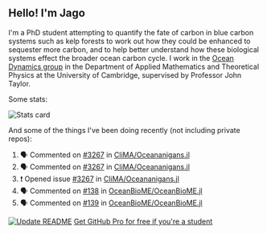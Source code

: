 ## Hello! I'm Jago

I'm a PhD student attempting to quantify the fate of carbon in blue carbon systems such as kelp forests to work out how they could be enhanced to sequester more carbon, and to help better understand how these biological systems effect the broader ocean carbon cycle. I work in the <a href="https://www.damtp.cam.ac.uk/user/jrt51/" class="emph">Ocean Dynamics group</a> in the Department of Applied Mathematics and Theoretical Physics at the University of Cambridge, supervised by Professor John Taylor.

Some stats:
<!--
![](https://raw.githubusercontent.com/jagoosw/jagoosw/main/profile-summary-card-output/nord_dark/0-profile-details.svg)
![](https://raw.githubusercontent.com/jagoosw/jagoosw/main/profile-summary-card-output/nord_dark/3-stats.svg)
![](https://raw.githubusercontent.com/jagoosw/jagoosw/main/profile-summary-card-output/nord_dark/4-productive-time.svg)
-->
![Stats card](https://github-readme-stats.vercel.app/api?username=jagoosw&count_private=true&show_icons=true&theme=transparent&hide_title=true)

And some of the things I've been doing recently (not including private repos):
<!--START_SECTION:activity-->
1. 🗣 Commented on [#3267](https://github.com/CliMA/Oceananigans.jl/issues/3267#issuecomment-1721341345) in [CliMA/Oceananigans.jl](https://github.com/CliMA/Oceananigans.jl)
2. 🗣 Commented on [#3267](https://github.com/CliMA/Oceananigans.jl/issues/3267#issuecomment-1721310129) in [CliMA/Oceananigans.jl](https://github.com/CliMA/Oceananigans.jl)
3. ❗ Opened issue [#3267](https://github.com/CliMA/Oceananigans.jl/issues/3267) in [CliMA/Oceananigans.jl](https://github.com/CliMA/Oceananigans.jl)
4. 🗣 Commented on [#138](https://github.com/OceanBioME/OceanBioME.jl/pull/138#issuecomment-1719944618) in [OceanBioME/OceanBioME.jl](https://github.com/OceanBioME/OceanBioME.jl)
5. 🗣 Commented on [#139](https://github.com/OceanBioME/OceanBioME.jl/pull/139#issuecomment-1719860226) in [OceanBioME/OceanBioME.jl](https://github.com/OceanBioME/OceanBioME.jl)
<!--END_SECTION:activity-->


[![Update README](https://github.com/jagoosw/jagoosw/actions/workflows/update-readme.yml/badge.svg)](https://github.com/jagoosw/jagoosw/actions/workflows/update-readme.yml)
[Get GitHub Pro for free if you're a student](https://education.github.com/pack)

